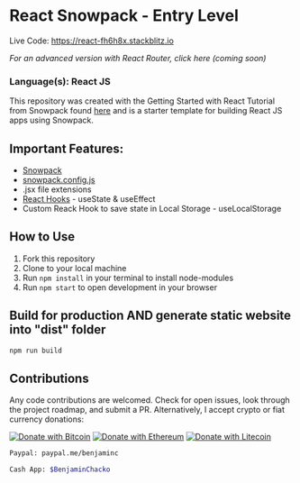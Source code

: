 # React Snowpack - Entry Level

Live Code: https://react-fh6h8x.stackblitz.io

*For an advanced version with React Router, click here (coming soon)*

### Language(s): React JS

This repository was created with the Getting Started with React Tutorial from Snowpack found [here](https://www.snowpack.dev/tutorials/react) and is a starter template for building React JS apps using Snowpack.

## Important Features:

* [Snowpack](https://www.snowpack.dev/concepts/how-snowpack-works)
* [snowpack.config.js](https://www.snowpack.dev/reference/configuration)
* .jsx file extensions
* [React Hooks](https://reactjs.org/docs/hooks-intro.html) - useState & useEffect
* Custom Reack Hook to save state in Local Storage - useLocalStorage 


## How to Use

1. Fork this repository
2. Clone to your local machine
3. Run `npm install` in your terminal to install node-modules
4. Run `npm start` to open development in your browser


## Build for production AND generate static website into "dist" folder

```bash
npm run build
```

## Contributions

Any code contributions are welcomed. Check for open issues, look through the project roadmap, and submit a PR. Alternatively, I accept crypto or fiat currency donations:

[![Donate with Bitcoin](https://en.cryptobadges.io/badge/big/13ij7QZSZVh1wgyumAMqBysaCqg6oicgs2)](https://en.cryptobadges.io/donate/13ij7QZSZVh1wgyumAMqBysaCqg6oicgs2)
[![Donate with Ethereum](https://en.cryptobadges.io/badge/big/0x198d69c291EBFb5A131d460089A9126c767Df1c8)](https://en.cryptobadges.io/donate/0x198d69c291EBFb5A131d460089A9126c767Df1c8)
[![Donate with Litecoin](https://en.cryptobadges.io/badge/big/LLzagWsAAa1MPS7NawXrDwLf1nssipAnCE)](https://en.cryptobadges.io/donate/LLzagWsAAa1MPS7NawXrDwLf1nssipAnCE)
```bash
Paypal: paypal.me/benjaminc
```
```bash
Cash App: $BenjaminChacko
```

